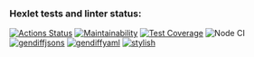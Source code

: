 ### Hexlet tests and linter status:
[![Actions Status](https://github.com/spolozova/frontend-project-lvl2/workflows/hexlet-check/badge.svg)](https://github.com/spolozova/frontend-project-lvl2/actions)
[![Maintainability](https://api.codeclimate.com/v1/badges/8141639a991a8122e2fb/maintainability)](https://codeclimate.com/github/spolozova/frontend-project-lvl2/maintainability)
[![Test Coverage](https://api.codeclimate.com/v1/badges/8141639a991a8122e2fb/test_coverage)](https://codeclimate.com/github/spolozova/frontend-project-lvl2/test_coverage)
![Node CI](https://github.com/spolozova/frontend-project-lvl2/workflows/Node%20CI/badge.svg)
[![gendiffjsons](https://asciinema.org/a/390111.svg)](https://asciinema.org/a/390111)
[![gendiffyaml](https://asciinema.org/a/390529.svg)](https://asciinema.org/a/390529)
[![stylish](https://asciinema.org/a/392052.svg)](https://asciinema.org/a/392052)
